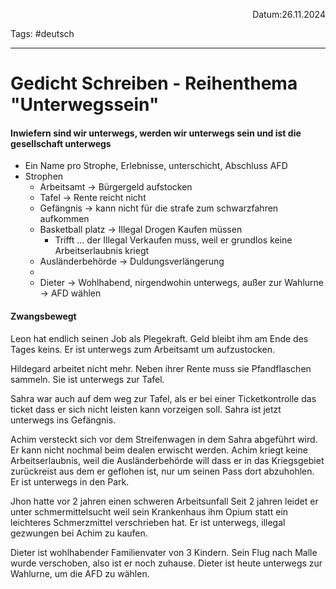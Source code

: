 <p align="right">Datum:26.11.2024</p>

Tags: #deutsch 

---

# Gedicht Schreiben - Reihenthema "Unterwegssein"

#### Inwiefern sind wir unterwegs, werden wir unterwegs sein und ist die gesellschaft unterwegs

- Ein Name pro Strophe, Erlebnisse, unterschicht, Abschluss AFD
- Strophen
	- Arbeitsamt → Bürgergeld aufstocken
	- Tafel → Rente reicht nicht
	- Gefängnis → kann nicht für die strafe zum schwarzfahren aufkommen
	- Basketball platz → Illegal Drogen Kaufen müssen
		- Trifft ... der Illegal Verkaufen muss, weil er grundlos keine Arbeitserlaubnis kriegt
	- Ausländerbehörde → Duldungsverlängerung
	- 
	- Dieter → Wohlhabend, nirgendwohin unterwegs, außer zur Wahlurne → AFD wählen


#### Zwangsbewegt

Leon hat endlich seinen Job als Plegekraft.
Geld bleibt ihm am Ende des Tages keins.
Er ist unterwegs zum Arbeitsamt um aufzustocken.

Hildegard arbeitet nicht mehr.
Neben ihrer Rente muss sie Pfandflaschen sammeln.
Sie ist unterwegs zur Tafel.

Sahra war auch auf dem weg zur Tafel,
als er bei einer Ticketkontrolle das ticket dass er sich nicht leisten kann vorzeigen soll.
Sahra ist jetzt unterwegs ins Gefängnis.

Achim versteckt sich vor dem Streifenwagen in dem Sahra abgeführt wird.
Er kann nicht nochmal beim dealen erwischt werden.
Achim kriegt keine Arbeitserlaubnis, weil die Ausländerbehörde will dass er in das Kriegsgebiet zurückreist aus dem er geflohen ist, nur um seinen Pass dort abzuhohlen.
Er ist unterwegs in den Park.

Jhon hatte vor 2 jahren einen schweren Arbeitsunfall
Seit 2 jahren leidet er unter schmermittelsucht weil sein Krankenhaus ihm Opium statt ein leichteres Schmerzmittel verschrieben hat.
Er ist unterwegs, illegal gezwungen bei Achim zu kaufen. 

Dieter ist wohlhabender Familienvater von 3 Kindern.
Sein Flug nach Malle wurde verschoben, also ist er noch zuhause.
Dieter ist heute unterwegs zur Wahlurne, um die AFD zu wählen.


